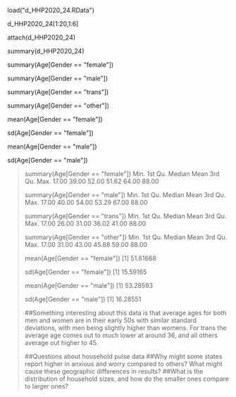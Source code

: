 load("d_HHP2020_24.RData")

d_HHP2020_24[1:20,1:6]

attach(d_HHP2020_24)

summary(d_HHP2020_24)

summary(Age[Gender == "female"])

summary(Age[Gender == "male"])

summary(Age[Gender == "trans"])

summary(Age[Gender == "other"])

mean(Age[Gender == "female"])

sd(Age[Gender == "female"])

mean(Age[Gender == "male"])

sd(Age[Gender == "male"])

> summary(Age[Gender == "female"])
   Min. 1st Qu.  Median    Mean 3rd Qu.    Max. 
  17.00   39.00   52.00   51.62   64.00   88.00 
> 
> summary(Age[Gender == "male"])
   Min. 1st Qu.  Median    Mean 3rd Qu.    Max. 
  17.00   40.00   54.00   53.29   67.00   88.00 
> 
> summary(Age[Gender == "trans"])
   Min. 1st Qu.  Median    Mean 3rd Qu.    Max. 
  17.00   26.00   31.00   36.02   41.00   88.00 
> 
> summary(Age[Gender == "other"])
   Min. 1st Qu.  Median    Mean 3rd Qu.    Max. 
  17.00   31.00   43.00   45.88   59.00   88.00 
> 
> mean(Age[Gender == "female"])
[1] 51.61668
> 
> sd(Age[Gender == "female"])
[1] 15.59165
> 
> mean(Age[Gender == "male"])
[1] 53.28593
> 
> sd(Age[Gender == "male"])
[1] 16.28551
> 
> ##Something interesting about this data is that average ages for both men and women are in their early 50s with similar standard deviations, with men being slightly higher than womens. For trans the average age comes out to much lower at around 36, and all others average out higher to 45.
> 
> ##Questions about household pulse data
> ##Why might some states report higher in anxious and worry compared to others? What might cause these geographic differences in results?
> ##What is the distribution of household sizes, and how do the smaller ones compare to larger ones?
> 



